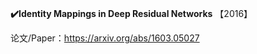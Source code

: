 







**:heavy_check_mark:Identity Mappings in Deep Residual Networks** 【2016】

论文/Paper：https://arxiv.org/abs/1603.05027

